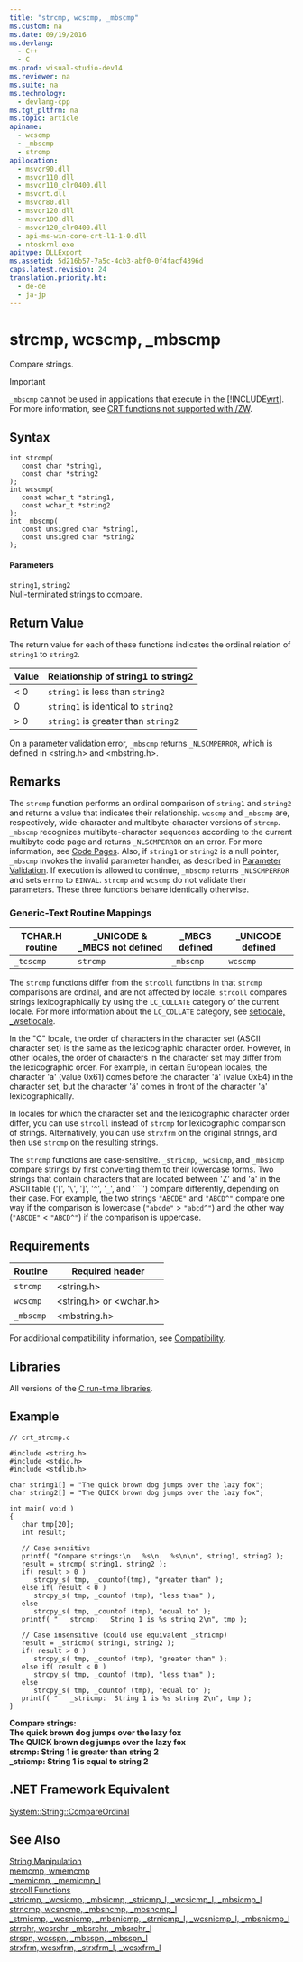 ```yaml
---
title: "strcmp, wcscmp, _mbscmp"
ms.custom: na
ms.date: 09/19/2016
ms.devlang: 
  - C++
  - C
ms.prod: visual-studio-dev14
ms.reviewer: na
ms.suite: na
ms.technology: 
  - devlang-cpp
ms.tgt_pltfrm: na
ms.topic: article
apiname: 
  - wcscmp
  - _mbscmp
  - strcmp
apilocation: 
  - msvcr90.dll
  - msvcr110.dll
  - msvcr110_clr0400.dll
  - msvcrt.dll
  - msvcr80.dll
  - msvcr120.dll
  - msvcr100.dll
  - msvcr120_clr0400.dll
  - api-ms-win-core-crt-l1-1-0.dll
  - ntoskrnl.exe
apitype: DLLExport
ms.assetid: 5d216b57-7a5c-4cb3-abf0-0f4facf4396d
caps.latest.revision: 24
translation.priority.ht: 
  - de-de
  - ja-jp
---
```

# strcmp, wcscmp, _mbscmp
Compare strings.  
  
> [!IMPORTANT]
>  `_mbscmp` cannot be used in applications that execute in the [!INCLUDE[wrt](../vs140/includes/wrt_md.md)]. For more information, see [CRT functions not supported with /ZW](http://msdn.microsoft.com/library/windows/apps/jj606124.aspx).  
  
## Syntax  
  
```  
int strcmp(  
   const char *string1,  
   const char *string2   
);  
int wcscmp(  
   const wchar_t *string1,  
   const wchar_t *string2   
);  
int _mbscmp(  
   const unsigned char *string1,  
   const unsigned char *string2   
);  
```  
  
#### Parameters  
 `string1`, `string2`  
 Null-terminated strings to compare.  
  
## Return Value  
 The return value for each of these functions indicates the ordinal relation of `string1` to `string2`.  
  
|Value|Relationship of string1 to string2|  
|-----------|----------------------------------------|  
|< 0|`string1` is less than `string2`|  
|0|`string1` is identical to `string2`|  
|> 0|`string1` is greater than `string2`|  
  
 On a parameter validation error, `_mbscmp` returns `_NLSCMPERROR`, which is defined in <string.h> and <mbstring.h>.  
  
## Remarks  
 The `strcmp` function performs an ordinal comparison of `string1` and `string2` and returns a value that indicates their relationship. `wcscmp` and `_mbscmp` are, respectively, wide-character and multibyte-character versions of `strcmp`. `_mbscmp` recognizes multibyte-character sequences according to the current multibyte code page and returns `_NLSCMPERROR` on an error. For more information, see [Code Pages](../vs140/Code-Pages.md). Also, if `string1` or `string2` is a null pointer, `_mbscmp` invokes the invalid parameter handler, as described in [Parameter Validation](../vs140/Parameter-Validation.md). If execution is allowed to continue, `_mbscmp` returns `_NLSCMPERROR` and sets `errno` to `EINVAL`. `strcmp` and `wcscmp` do not validate their parameters. These three functions behave identically otherwise.  
  
### Generic-Text Routine Mappings  
  
|TCHAR.H routine|_UNICODE & _MBCS not defined|_MBCS defined|_UNICODE defined|  
|---------------------|------------------------------------|--------------------|-----------------------|  
|`_tcscmp`|`strcmp`|`_mbscmp`|`wcscmp`|  
  
 The `strcmp` functions differ from the `strcoll` functions in that `strcmp` comparisons are ordinal, and are not affected by locale. `strcoll` compares strings lexicographically by using the `LC_COLLATE` category of the current locale. For more information about the `LC_COLLATE` category, see [setlocale, _wsetlocale](../vs140/setlocale--_wsetlocale.md).  
  
 In the "C" locale, the order of characters in the character set (ASCII character set) is the same as the lexicographic character order. However, in other locales, the order of characters in the character set may differ from the lexicographic order. For example, in certain European locales, the character 'a' (value 0x61) comes before the character 'ä' (value 0xE4) in the character set, but the character 'ä' comes in front of the character 'a' lexicographically.  
  
 In locales for which the character set and the lexicographic character order differ, you can use `strcoll` instead of `strcmp` for lexicographic comparison of strings. Alternatively, you can use `strxfrm` on the original strings, and then use `strcmp` on the resulting strings.  
  
 The `strcmp` functions are case-sensitive. `_stricmp`, `_wcsicmp`, and `_mbsicmp` compare strings by first converting them to their lowercase forms. Two strings that contain characters that are located between 'Z' and 'a' in the ASCII table ('[', '`\`', ']', '`^`', '`_`', and '```') compare differently, depending on their case. For example, the two strings `"ABCDE"` and `"ABCD^"` compare one way if the comparison is lowercase (`"abcde"` > `"abcd^"`) and the other way (`"ABCDE"` < `"ABCD^"`) if the comparison is uppercase.  
  
## Requirements  
  
|Routine|Required header|  
|-------------|---------------------|  
|`strcmp`|<string.h>|  
|`wcscmp`|<string.h> or <wchar.h>|  
|`_mbscmp`|<mbstring.h>|  
  
 For additional compatibility information, see [Compatibility](../vs140/Compatibility.md).  
  
## Libraries  
 All versions of the [C run-time libraries](../vs140/CRT-Library-Features.md).  
  
## Example  
  
```  
// crt_strcmp.c  
  
#include <string.h>  
#include <stdio.h>  
#include <stdlib.h>  
  
char string1[] = "The quick brown dog jumps over the lazy fox";  
char string2[] = "The QUICK brown dog jumps over the lazy fox";  
  
int main( void )  
{  
   char tmp[20];  
   int result;  
  
   // Case sensitive  
   printf( "Compare strings:\n   %s\n   %s\n\n", string1, string2 );  
   result = strcmp( string1, string2 );  
   if( result > 0 )  
      strcpy_s( tmp, _countof(tmp), "greater than" );  
   else if( result < 0 )  
      strcpy_s( tmp, _countof (tmp), "less than" );  
   else  
      strcpy_s( tmp, _countof (tmp), "equal to" );  
   printf( "   strcmp:   String 1 is %s string 2\n", tmp );  
  
   // Case insensitive (could use equivalent _stricmp)  
   result = _stricmp( string1, string2 );  
   if( result > 0 )  
      strcpy_s( tmp, _countof (tmp), "greater than" );  
   else if( result < 0 )  
      strcpy_s( tmp, _countof (tmp), "less than" );  
   else  
      strcpy_s( tmp, _countof (tmp), "equal to" );  
   printf( "   _stricmp:  String 1 is %s string 2\n", tmp );  
}  
```  
  
 **Compare strings:**  
 **The quick brown dog jumps over the lazy fox**  
 **The QUICK brown dog jumps over the lazy fox**  
 **strcmp:   String 1 is greater than string 2**  
 **_stricmp:  String 1 is equal to string 2**   
## .NET Framework Equivalent  
 [System::String::CompareOrdinal](https://msdn.microsoft.com/en-us/library/system.string.compareordinal.aspx)  
  
## See Also  
 [String Manipulation](../vs140/String-Manipulation--CRT-.md)   
 [memcmp, wmemcmp](../vs140/memcmp--wmemcmp.md)   
 [_memicmp, _memicmp_l](../vs140/_memicmp--_memicmp_l.md)   
 [strcoll Functions](../vs140/strcoll-Functions.md)   
 [_stricmp, _wcsicmp, _mbsicmp, _stricmp_l, _wcsicmp_l, _mbsicmp_l](../vs140/_stricmp--_wcsicmp--_mbsicmp--_stricmp_l--_wcsicmp_l--_mbsicmp_l.md)   
 [strncmp, wcsncmp, _mbsncmp, _mbsncmp_l](../vs140/strncmp--wcsncmp--_mbsncmp--_mbsncmp_l.md)   
 [_strnicmp, _wcsnicmp, _mbsnicmp, _strnicmp_l, _wcsnicmp_l, _mbsnicmp_l](../vs140/_strnicmp--_wcsnicmp--_mbsnicmp--_strnicmp_l--_wcsnicmp_l--_mbsnicmp_l.md)   
 [strrchr, wcsrchr, _mbsrchr, _mbsrchr_l](../vs140/strrchr--wcsrchr--_mbsrchr--_mbsrchr_l.md)   
 [strspn, wcsspn, _mbsspn, _mbsspn_l](../vs140/strspn--wcsspn--_mbsspn--_mbsspn_l.md)   
 [strxfrm, wcsxfrm, _strxfrm_l, _wcsxfrm_l](../vs140/strxfrm--wcsxfrm--_strxfrm_l--_wcsxfrm_l.md)